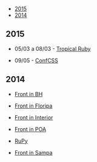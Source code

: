 * [2015](#2015)
* [2014](#2014)

## 2015

- 05/03 a 08/03 - [Tropical Ruby](http://tropicalrb.com/)

- 09/05 - [ConfCSS](http://www.conferenciacssbrasil.com.br/)

## 2014

- [Front in BH](http://frontinbh.com.br/)

- [Front in Floripa](http://frontinfloripa.com.br/)

- [Front in Interior](http://www.frontinterior.com.br/)

- [Front in POA](http://frontinpoa.com.br/2014/)

- [RuPy](http://rupy.com.br/)

- [Front in Sampa](http://www.frontinsampa.com.br/)
